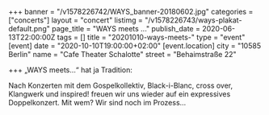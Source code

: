 +++
banner = "/v1578226742/WAYS_banner-20180602.jpg"
categories = ["concerts"]
layout = "concert"
listimg = "/v1578226743/ways-plakat-default.png"
page_title = "WAYS meets ..."
publish_date = 2020-06-13T22:00:00Z
tags = []
title = "20201010-ways-meets-"
type = "event"
[event]
date = "2020-10-10T19:00:00+02:00"
[event.location]
city = "10585 Berlin"
name = "Cafe Theater Schalotte"
street = "Behaimstraße 22"

+++
„WAYS meets…“  hat ja Tradition: 

Nach Konzerten mit dem Gospelkollektiv, Black-i-Blanc, cross over, Klangwerk und inspired! freuen wir uns wieder auf ein expressives Doppelkonzert. Mit wem? Wir sind noch im Prozess…